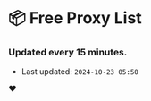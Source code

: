 # :package: Free Proxy List
### Updated every 15 minutes.

- Last updated: `2024-10-23 05:50`

:heart:
